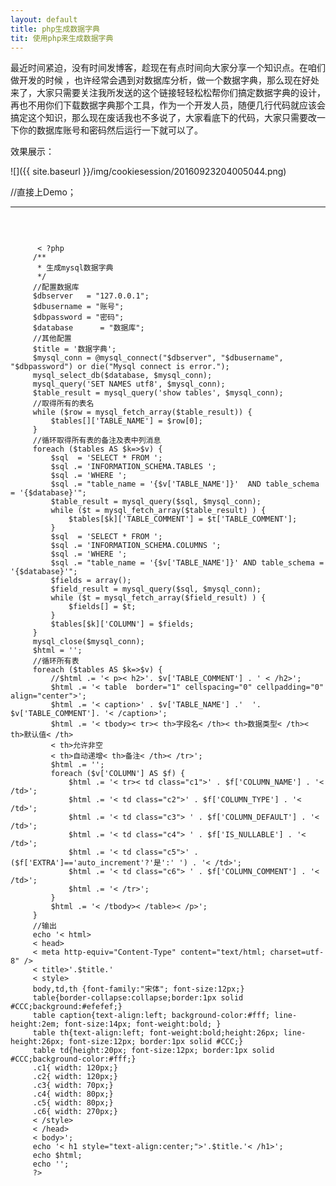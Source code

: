 ```yaml
---
layout: default
title: php生成数据字典
tit: 使用php来生成数据字典
---
```


最近时间紧迫，没有时间发博客，趁现在有点时间向大家分享一个知识点。在咱们做开发的时候 ，也许经常会遇到对数据库分析，做一个数据字典，那么现在好处来了，大家只需要关注我所发送的这个链接轻轻松松帮你们搞定数据字典的设计，再也不用你们下载数据字典那个工具，作为一个开发人员，随便几行代码就应该会搞定这个知识，那么现在废话我也不多说了，大家看底下的代码，大家只需要改一下你的数据库账号和密码然后运行一下就可以了。

效果展示：

![]({{ site.baseurl }}/img/cookiesession/20160923204005044.png)

//直接上Demo；
<br>
<hr>
<br>
<pre><code>
      < ?php  
     /**  
      * 生成mysql数据字典  
      */  
     //配置数据库  
     $dbserver   = "127.0.0.1";  
     $dbusername = "账号";  
     $dbpassword = "密码";  
     $database      = "数据库";  
     //其他配置  
     $title = '数据字典';  
     $mysql_conn = @mysql_connect("$dbserver", "$dbusername", "$dbpassword") or die("Mysql connect is error.");  
     mysql_select_db($database, $mysql_conn);  
     mysql_query('SET NAMES utf8', $mysql_conn);  
     $table_result = mysql_query('show tables', $mysql_conn);  
     //取得所有的表名  
     while ($row = mysql_fetch_array($table_result)) {  
         $tables[]['TABLE_NAME'] = $row[0];  
     }  
     //循环取得所有表的备注及表中列消息  
     foreach ($tables AS $k=>$v) {  
         $sql  = 'SELECT * FROM ';  
         $sql .= 'INFORMATION_SCHEMA.TABLES ';  
         $sql .= 'WHERE ';  
         $sql .= "table_name = '{$v['TABLE_NAME']}'  AND table_schema = '{$database}'";  
         $table_result = mysql_query($sql, $mysql_conn);  
         while ($t = mysql_fetch_array($table_result) ) {  
             $tables[$k]['TABLE_COMMENT'] = $t['TABLE_COMMENT'];  
         }  
         $sql  = 'SELECT * FROM ';  
         $sql .= 'INFORMATION_SCHEMA.COLUMNS ';  
         $sql .= 'WHERE ';  
         $sql .= "table_name = '{$v['TABLE_NAME']}' AND table_schema = '{$database}'";  
         $fields = array();  
         $field_result = mysql_query($sql, $mysql_conn);  
         while ($t = mysql_fetch_array($field_result) ) {  
             $fields[] = $t;  
         }  
         $tables[$k]['COLUMN'] = $fields;  
     }  
     mysql_close($mysql_conn);  
     $html = '';  
     //循环所有表  
     foreach ($tables AS $k=>$v) {  
         //$html .= '< p>< h2>'. $v['TABLE_COMMENT'] . ' < /h2>';  
         $html .= '< table  border="1" cellspacing="0" cellpadding="0" align="center">';  
         $html .= '< caption>' . $v['TABLE_NAME'] .'  '. $v['TABLE_COMMENT']. '< /caption>';  
         $html .= '< tbody>< tr>< th>字段名< /th>< th>数据类型< /th>< th>默认值< /th>  
         < th>允许非空</ th>  
         < th>自动递增</ th>< th>备注< /th>< /tr>';  
         $html .= '';  
         foreach ($v['COLUMN'] AS $f) {  
             $html .= '< tr>< td class="c1">' . $f['COLUMN_NAME'] . '< /td>';  
             $html .= '< td class="c2">' . $f['COLUMN_TYPE'] . '< /td>';  
             $html .= '< td class="c3"> ' . $f['COLUMN_DEFAULT'] . '< /td>';  
             $html .= '< td class="c4"> ' . $f['IS_NULLABLE'] . '< /td>';  
             $html .= '< td class="c5">' . ($f['EXTRA']=='auto_increment'?'是':' ') . '< /td>';  
             $html .= '< td class="c6"> ' . $f['COLUMN_COMMENT'] . '< /td>';  
             $html .= '< /tr>';  
         }  
         $html .= '< /tbody>< /table>< /p>';  
     }  
     //输出  
     echo '< html>  
     < head>  
     < meta http-equiv="Content-Type" content="text/html; charset=utf-8" />  
     < title>'.$title.'</title>  
     < style>  
     body,td,th {font-family:"宋体"; font-size:12px;}  
     table{border-collapse:collapse;border:1px solid #CCC;background:#efefef;}  
     table caption{text-align:left; background-color:#fff; line-height:2em; font-size:14px; font-weight:bold; }  
     table th{text-align:left; font-weight:bold;height:26px; line-height:26px; font-size:12px; border:1px solid #CCC;}  
     table td{height:20px; font-size:12px; border:1px solid #CCC;background-color:#fff;}  
     .c1{ width: 120px;}  
     .c2{ width: 120px;}  
     .c3{ width: 70px;}  
     .c4{ width: 80px;}  
     .c5{ width: 80px;}  
     .c6{ width: 270px;}  
     < /style>  
     < /head>  
     < body>';  
     echo '< h1 style="text-align:center;">'.$title.'< /h1>';  
     echo $html;  
     echo '</ body></ html>';  
     ?>  
</code></pre>